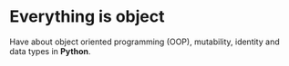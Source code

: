 # Everything is object
Have about object oriented programming (OOP), mutability, identity and data types in **Python**.

